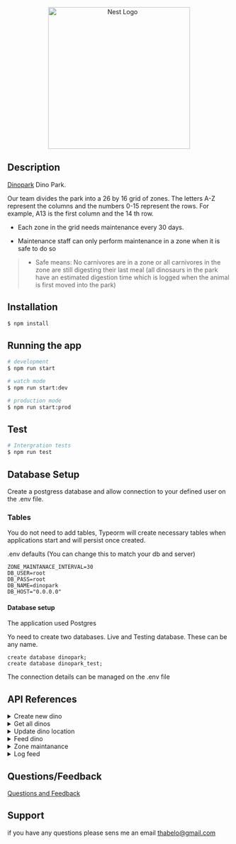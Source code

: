 <p align="center">
  <a href="http://bluelink.co.za:3000/apidoc/" target="blank"><img src="https://miro.medium.com/max/1400/0*jwIPb4cdMgMSVIKt" width="320" alt="Nest Logo" /></a>
</p>

## Description

[Dinopark](http://bluelink.co.za:3000/apidoc) Dino Park.

Our team divides the park into a 26 by 16 grid of zones. The letters A-Z represent the
columns and the numbers 0-15 represent the rows. For example, A13 is the first column and
the 14 th row.

* Each zone in the grid needs maintenance every 30 days.

* Maintenance staff can only perform maintenance in a zone when it is safe to do so

> * Safe means: No carnivores are in a zone or all carnivores in the zone are still
digesting their last meal (all dinosaurs in the park have an estimated digestion time
which is logged when the animal is first moved into the park)


## Installation

```bash
$ npm install
```

## Running the app

```bash
# development
$ npm run start

# watch mode
$ npm run start:dev

# production mode
$ npm run start:prod
```

## Test

```bash
# Intergration tests
$ npm run test
```
## Database Setup
Create a postgress database and allow connection to your defined user on the .env file.

### Tables
You do not need to add tables, Typeorm will create necessary tables when applications start and will persist once created.

.env defaults (You can change this to match your db and server)
```
ZONE_MAINTANACE_INTERVAL=30
DB_USER=root
DB_PASS=root
DB_NAME=dinopark
DB_HOST="0.0.0.0"
```

#### Database setup

The application used Postgres

Yo need to create two databases. Live and Testing database. These can be any name.

```
create database dinopark;
create database dinopark_test;
```
The connection details can be managed on the .env file

## API References 

<details>
  <summary>Create new dino</summary>
  
##### Request

```
curl -X 'POST' \
  'http://0.0.0.0:3000/api/dinos' \
  -H 'accept: application/json' \
  -H 'Content-Type: application/json' \
  -d '
  {
    "name": "McGroggity Test 1",
    "species": "Tyrannosaurus Test 1",
    "gender": "male",
    "digestion_period_in_hours": 2,
    "herbivore": false,
    "location": "A3",
    "park_id": 1
  }'
```

#### Response body
```
{
  "id": 1,
  "name": "McGroggity Test 1",
  "species": "Tyrannosaurus Test 1",
  "gender": "male",
  "digestion_period_in_hours": 2,
  "herbivore": false,
  "location": "A3",
  "park_id": 1,
  "kind": "dino_added"
}
```
</details>

<details>
  <summary>Get all dinos</summary>

#### Request
```
curl -X 'GET' \
  'http://0.0.0.0:3000/api/dinos' \
  -H 'accept: application/json'
```

#### Response
```
[
  {
    "id": 1,
    "name": "McGroggity Test 1",
    "species": "Tyrannosaurus Test 1",
    "gender": "male",
    "digestion_period_in_hours": 2,
    "herbivore": false,
    "location": "A3",
    "park_id": 1
  },
  {
    "id": 2,
    "name": "McGroggity Test 2",
    "species": "Tyrannosaurus Test 2",
    "gender": "male",
    "digestion_period_in_hours": 2,
    "herbivore": false,
    "location": "A3",
    "park_id": 1
  }
]
```
</details>
  
<details>
  <summary>Update dino location</summary>

#### Request
```
curl -X 'PATCH' \
  'http://0.0.0.0:3000/api/dinos/25' \
  -H 'accept: application/json' \
  -H 'Content-Type: application/json' \
  -d '{
  "location": "A0",
  "park_id": 1
}'
```
  
#### Response
```
{
  "location": "A0",
  "park_id": 1,
  "kind": "dino_location_updated",
  "dinosaur_id": 25,
  "time": "2021-10-15T03:26:39.898Z"
}
```
</details>

<details>
  <summary>Feed dino</summary>

#### Request 
```
curl -X 'PATCH' \
  'http://0.0.0.0:3000/api/dinos/feed/25' \
  -H 'accept: application/json'
```
  
#### Response
```
{
  "location": "A0",
  "park_id": 1,
  "kind": "dino_fed",
  "dinosaur_id": 25,
  "time": "2021-10-15T03:28:07.577Z"
}
```
</details>

<details>
  <summary>Zone maintanance</summary>

#### Request
```
curl -X 'POST' \
  'http://0.0.0.0:3000/api/dinos/maintanance' \
  -H 'accept: */*' \
  -H 'Content-Type: application/json' \
  -d '{
  "location": "A0",
  "park_id": 1
}'
```

#### Response
```
{
  "location": "A0",
  "park_id": 1,
  "kind": "maintenance_performed",
  "time": "2021-10-15T03:31:20.212Z"
}
```
</details>

<details>
  <summary>Log feed </summary>

#### Request
```
curl -X 'GET' \
  'http://0.0.0.0:3000/api/logs/feed' \
  -H 'accept: */*'
```

#### Response
```
[
  {
    "name": "McGroggity Test 1",
    "species": "Tyrannosaurus Test 1",
    "gender": "male",
    "digestion_period_in_hours": 2,
    "location": "A3",
    "park_id": 1,
    "kind": "dino_added",
    "dinosaur_id": 22,
    "time": "2021-10-14T16:28:45.722Z"
  },
  {
    "name": "McGroggity Test 2",
    "species": "Tyrannosaurus Test 2",
    "gender": "male",
    "digestion_period_in_hours": 2,
    "location": "A3",
    "park_id": 1,
    "kind": "dino_added",
    "dinosaur_id": 23,
    "time": "2021-10-14T16:28:57.601Z"
  }
]
```
</details>

## Questions/Feedback 

[Questions and Feedback](https://docs.google.com/document/d/1FwF9jZfKJM_SS7eTi_S98sEn4uhX7QG9kR7mevcKWmQ/edit#heading=h.5hceptqr3pxa)

## Support

if you have any questions please sens me an email thabelo@gmail.com
